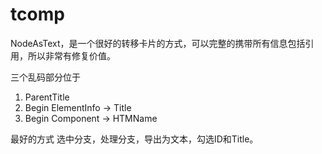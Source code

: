 # tcomp

NodeAsText，是一个很好的转移卡片的方式，可以完整的携带所有信息包括引用，所以非常有修复价值。

三个乱码部分位于

1. ParentTitle
2. Begin ElementInfo -> Title
3. Begin Component -> HTMName

最好的方式 选中分支，处理分支，导出为文本，勾选ID和Title。
